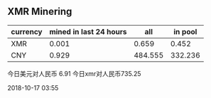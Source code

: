 ## XMR Minering

|currency|mined in last 24 hours|all|in pool|
|---|---|---|---|
|XMR|0.001|0.659|0.452|
|CNY|0.929|484.555|332.236|

今日美元对人民币 6.91	今日xmr对人民币735.25


2018-10-17 03:55